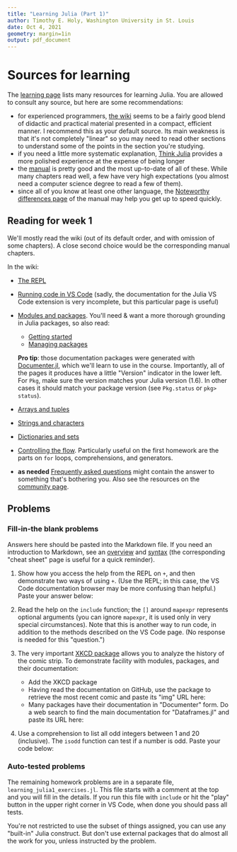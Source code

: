 ```yaml
---
title: "Learning Julia (Part 1)"
author: Timothy E. Holy, Washington University in St. Louis
date: Oct 4, 2021
geometry: margin=1in
output: pdf_document
---
```


# Sources for learning

The [learning page](https://julialang.org/learning/) lists many resources for learning Julia.  You are allowed to consult any source, but here are some recommendations:

- for experienced programmers, [the wiki](https://en.wikibooks.org/wiki/Introducing_Julia) seems to be a fairly good blend of didactic and practical material presented in a compact, efficient manner.  I recommend this as your default source.  Its main weakness is that it's not completely "linear" so you may need to read other sections to understand some of the points in the section you're studying.
- if you need a little more systematic explanation, [Think Julia](https://benlauwens.github.io/ThinkJulia.jl/latest/book.html) provides a more polished experience at the expense of being longer
- the [manual](https://docs.julialang.org/en/v1/) is pretty good and the most up-to-date of all of these.  While many chapters read well, a few have very high expectations (you almost need a computer science degree to read a few of them).
- since all of you know at least one other language, the [Noteworthy differences page](https://docs.julialang.org/en/v1/manual/noteworthy-differences/) of the manual may help you get up to speed quickly.

## Reading for week 1

We'll mostly read the wiki (out of its default order, and with omission of some chapters).  A close second choice would be the corresponding manual chapters.

In the wiki:

- [The REPL](https://en.wikibooks.org/wiki/Introducing_Julia/The_REPL)
- [Running code in VS Code](https://www.julia-vscode.org/docs/stable/userguide/runningcode/) (sadly, the documentation for the Julia VS Code extension is very incomplete, but this particular page is useful)
- [Modules and packages](https://en.wikibooks.org/wiki/Introducing_Julia/Modules_and_packages). You'll need & want a more thorough grounding in Julia packages, so also read:

  + [Getting started](https://pkgdocs.julialang.org/v1.6/getting-started/)
  + [Managing packages](https://pkgdocs.julialang.org/v1.6/managing-packages/)

  **Pro tip**: those documentation packages were generated with [Documenter.jl](https://juliadocs.github.io/Documenter.jl/stable/), which we'll learn to use in the course. Importantly, all of the pages it produces have a little "Version" indicator in the lower left. For `Pkg`, make sure the version matches your Julia version (1.6).  In other cases it should match your package version (see `Pkg.status` or `pkg> status`).
- [Arrays and tuples](https://en.wikibooks.org/wiki/Introducing_Julia/Arrays_and_tuples)
- [Strings and characters](https://en.wikibooks.org/wiki/Introducing_Julia/Strings_and_characters)
- [Dictionaries and sets](https://en.wikibooks.org/wiki/Introducing_Julia/Dictionaries_and_sets)
- [Controlling the flow](https://en.wikibooks.org/wiki/Introducing_Julia/Controlling_the_flow). Particularly useful on the first homework are the parts on `for` loops, comprehensions, and generators.
- **as needed** [Frequently asked questions](https://docs.julialang.org/en/v1/manual/faq/) might contain the answer to something that's bothering you. Also see the resources on the [community page](https://julialang.org/community/).

## Problems

### Fill-in-the blank problems

Answers here should be pasted into the Markdown file.  If you need an introduction to Markdown, see an [overview](https://www.markdownguide.org/getting-started/) and [syntax](https://www.markdownguide.org/basic-syntax/) (the corresponding "cheat sheet" page is useful for a quick reminder).

1. Show how you access the help from the REPL on `+`, and then demonstrate two ways of using `+`.  (Use the REPL; in this case, the VS Code documentation browser may be more confusing than helpful.) Paste your answer below:

2. Read the help on the `include` function; the `[]` around `mapexpr` represents optional arguments (you can ignore `mapexpr`, it is used only in very special circumstances).   Note that this is another way to run code, in addition to the methods described on the VS Code page.  (No response is needed for this "question.")

3. The very important [XKCD package](https://github.com/joshday/XKCD.jl) allows you to analyze the history of the comic strip.  To demonstrate facility with modules, packages, and their documentation:
   - Add the XKCD package
   - Having read the documentation on GitHub, use the package to retrieve the most recent comic and paste its "img" URL here:
   - Many packages have their documentation in "Documenter" form. Do a web search to find the main documentation for "Dataframes.jl" and paste its URL here:

4. Use a comprehension to list all odd integers between 1 and 20 (inclusive). The `isodd` function can test if a number is odd. Paste your code below:

### Auto-tested problems

The remaining homework problems are in a separate file, `learning_julia1_exercises.jl`.
This file starts with a comment at the top and you will fill in the details. If you run this file with `include` or hit the "play" button in the upper right corner in VS Code, when done you should pass all tests.

You're not restricted to use the subset of things assigned, you can use any "built-in" Julia construct.
But don't use external packages that do almost all the work for you, unless instructed by the problem.
